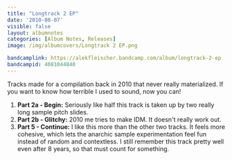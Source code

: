```yaml
---
title: "Longtrack 2 EP"
date: '2010-08-07'
visible: false
layout: albumnotes
categories: [Album Notes, Releases]
image: /img/albumcovers/Longtrack 2 EP.png

bandcamplink: https://alekfleischer.bandcamp.com/album/longtrack-2-ep
bandcampid: 4081044840
---
```

Tracks made for a compilation back in 2010 that never really materialized. If you want to know how terrible I used to sound, now you can!

1. **Part 2a - Begin:** Seriously like half this track is taken up by two really long sample pitch slides.
2. **Part 2b - Glitchy:** 2010 me tries to make IDM. It doesn't really work out.
3. **Part 5 - Continue:** I like this more than the other two tracks. It feels more cohesive, which lets the anarchic sample experimentation feel fun instead of random and contextless. I still remember this track pretty well even after 8 years, so that must count for something.
